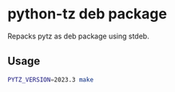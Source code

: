 # python-tz deb package

Repacks pytz as deb package using stdeb.

## Usage

```bash
PYTZ_VERSION=2023.3 make
```
